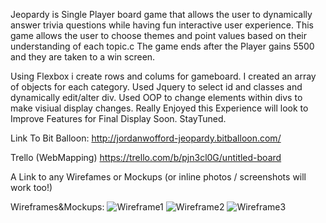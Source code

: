 <!-- <!-- A Project description -->

Jeopardy is Single Player board game that allows the user to dynamically answer trivia questions while having fun interactive user experience. This game allows the user to choose themes and point values based on their understanding of each topic.c
The game ends after the Player gains 5500 and they are taken to a win screen.

Using Flexbox i create rows and colums for gameboard. I created an array of objects for each category. Used Jquery to select id and classes and dynamically edit/alter div. Used OOP to change elements within divs to make visiual display changes.
Really Enjoyed this Experience will look to Improve Features for Final Display Soon. StayTuned. 




Link To Bit Balloon:
http://jordanwofford-jeopardy.bitballoon.com/


Trello (WebMapping)
https://trello.com/b/pjn3cl0G/untitled-board


A Link to any Wirefames or Mockups (or inline photos / screenshots will work too!)

Wireframes&Mockups:
![Wireframe1](https://i.imgur.com/wrLKUI6.jpg)
![Wireframe2](https://i.imgur.com/RBRtIPK.jpg)
![Wireframe3](https://i.imgur.com/MB7gUNI.jpg)


